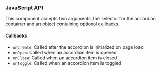 ### JavaScript API

This component accepts two arguments, the selector for the accordion container and an object containing optional callbacks.

#### Callbacks
- `onCreate`: Called after the accordion is initialized on page load
- `onOpen`: Called when an accordion item is opened
- `onClose`: Called when an accordion item is closed
- `onToggle`: Called when an accordion item is toggled
